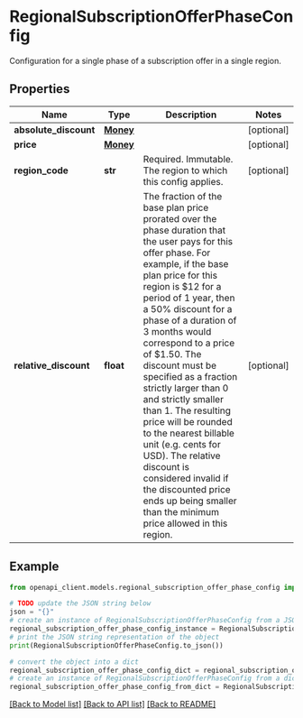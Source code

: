 # RegionalSubscriptionOfferPhaseConfig

Configuration for a single phase of a subscription offer in a single region.

## Properties

Name | Type | Description | Notes
------------ | ------------- | ------------- | -------------
**absolute_discount** | [**Money**](Money.md) |  | [optional] 
**price** | [**Money**](Money.md) |  | [optional] 
**region_code** | **str** | Required. Immutable. The region to which this config applies. | [optional] 
**relative_discount** | **float** | The fraction of the base plan price prorated over the phase duration that the user pays for this offer phase. For example, if the base plan price for this region is $12 for a period of 1 year, then a 50% discount for a phase of a duration of 3 months would correspond to a price of $1.50. The discount must be specified as a fraction strictly larger than 0 and strictly smaller than 1. The resulting price will be rounded to the nearest billable unit (e.g. cents for USD). The relative discount is considered invalid if the discounted price ends up being smaller than the minimum price allowed in this region. | [optional] 

## Example

```python
from openapi_client.models.regional_subscription_offer_phase_config import RegionalSubscriptionOfferPhaseConfig

# TODO update the JSON string below
json = "{}"
# create an instance of RegionalSubscriptionOfferPhaseConfig from a JSON string
regional_subscription_offer_phase_config_instance = RegionalSubscriptionOfferPhaseConfig.from_json(json)
# print the JSON string representation of the object
print(RegionalSubscriptionOfferPhaseConfig.to_json())

# convert the object into a dict
regional_subscription_offer_phase_config_dict = regional_subscription_offer_phase_config_instance.to_dict()
# create an instance of RegionalSubscriptionOfferPhaseConfig from a dict
regional_subscription_offer_phase_config_from_dict = RegionalSubscriptionOfferPhaseConfig.from_dict(regional_subscription_offer_phase_config_dict)
```
[[Back to Model list]](../README.md#documentation-for-models) [[Back to API list]](../README.md#documentation-for-api-endpoints) [[Back to README]](../README.md)


